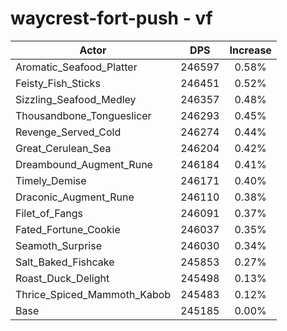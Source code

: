 # waycrest-fort-push - vf
| Actor | DPS | Increase |
|---|:---:|:---:|
|Aromatic_Seafood_Platter|246597|0.58%|
|Feisty_Fish_Sticks|246451|0.52%|
|Sizzling_Seafood_Medley|246357|0.48%|
|Thousandbone_Tongueslicer|246293|0.45%|
|Revenge_Served_Cold|246274|0.44%|
|Great_Cerulean_Sea|246204|0.42%|
|Dreambound_Augment_Rune|246184|0.41%|
|Timely_Demise|246171|0.40%|
|Draconic_Augment_Rune|246110|0.38%|
|Filet_of_Fangs|246091|0.37%|
|Fated_Fortune_Cookie|246037|0.35%|
|Seamoth_Surprise|246030|0.34%|
|Salt_Baked_Fishcake|245853|0.27%|
|Roast_Duck_Delight|245498|0.13%|
|Thrice_Spiced_Mammoth_Kabob|245483|0.12%|
|Base|245185|0.00%|
